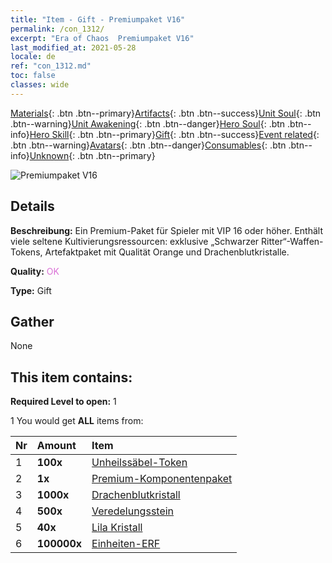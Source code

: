 ```yaml
---
title: "Item - Gift - Premiumpaket V16"
permalink: /con_1312/
excerpt: "Era of Chaos  Premiumpaket V16"
last_modified_at: 2021-05-28
locale: de
ref: "con_1312.md"
toc: false
classes: wide
---
```

 [Materials](/ItemsDE/){: .btn .btn--primary}[Artifacts](/ItemsDE/Artifacts/){: .btn .btn--success}[Unit Soul](/ItemsDE/UnitSoul/){: .btn .btn--warning}[Unit Awakening](/ItemsDE/UnitAwakening/){: .btn .btn--danger}[Hero Soul](/ItemsDE/HeroSoul/){: .btn .btn--info}[Hero Skill](/ItemsDE/HeroSkill/){: .btn .btn--primary}[Gift](/ItemsDE/Gift/){: .btn .btn--success}[Event related](/ItemsDE/Events/){: .btn .btn--warning}[Avatars](/ItemsDE/Avatars/){: .btn .btn--danger}[Consumables](/ItemsDE/Consumables/){: .btn .btn--info}[Unknown](/ItemsDE/Unknown/){: .btn .btn--primary}

 ![Premiumpaket V16](/images/t/i_905001.png)

## Details
 **Beschreibung:** Ein Premium-Paket für Spieler mit VIP 16 oder höher. Enthält viele seltene Kultivierungsressourcen: exklusive „Schwarzer Ritter“-Waffen-Tokens, Artefaktpaket mit Qualität Orange und Drachenblutkristalle.

 **Quality:** <span style="color: #DA70D6">OK</span>

 **Type:** Gift

## Gather

  None

## This item contains:

 **Required Level to open:** 1

 1 You would get **ALL** items  from:

  | Nr | Amount |     Item    |
  |:---|:-------|:------------|
  | 1 |  **100x** | [Unheilssäbel-Token](/ItemsDE/con_979/) |  | 
  | 2 |  **1x** | [Premium-Komponentenpaket](/ItemsDE/con_1363/) |  | 
  | 3 |  **1000x** | [Drachenblutkristall](/ItemsDE/con_879/) |  | 
  | 4 |  **500x** | [Veredelungsstein](/ItemsDE/con_814/) |  | 
  | 5 |  **40x** | [Lila Kristall](/ItemsDE/con_720/) |  | 
  | 6 |  **100000x** | [Einheiten-ERF](/ItemsDE/con_902/) |  | 
